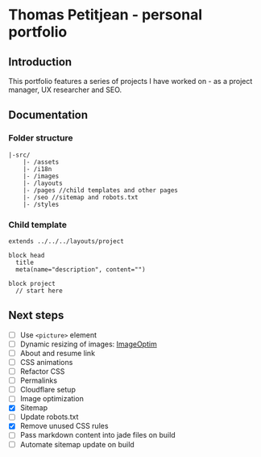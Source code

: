 Thomas Petitjean - personal portfolio
========================

## Introduction
This portfolio features a series of projects I have worked on - as a project manager, UX researcher and SEO.

## Documentation

### Folder structure

```
|-src/
    |- /assets
    |- /i18n
    |- /images
    |- /layouts
    |- /pages //child templates and other pages
    |- /seo //sitemap and robots.txt
    |- /styles
```

### Child template

```jade
extends ../../../layouts/project

block head
  title
  meta(name="description", content="")

block project
  // start here
```

## Next steps
- [ ] Use `<picture>` element
- [ ] Dynamic resizing of images: [ImageOptim](https://imageoptim.com/api/get?username=)
- [ ] About and resume link
- [ ] CSS animations
- [ ] Refactor CSS
- [ ] Permalinks
- [ ] Cloudflare setup
- [ ] Image optimization
- [x] Sitemap
- [ ] Update robots.txt
- [x] Remove unused CSS rules
- [ ] Pass markdown content into jade files on build
- [ ] Automate sitemap update on build
